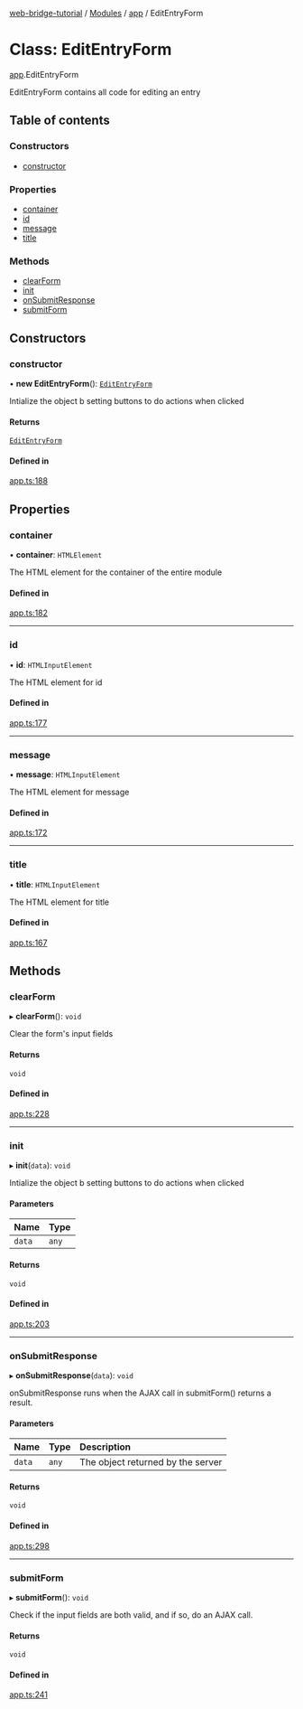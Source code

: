 [web-bridge-tutorial](../README.md) / [Modules](../modules.md) / [app](../modules/app.md) / EditEntryForm

# Class: EditEntryForm

[app](../modules/app.md).EditEntryForm

EditEntryForm contains all code for editing an entry

## Table of contents

### Constructors

- [constructor](app.EditEntryForm.md#constructor)

### Properties

- [container](app.EditEntryForm.md#container)
- [id](app.EditEntryForm.md#id)
- [message](app.EditEntryForm.md#message)
- [title](app.EditEntryForm.md#title)

### Methods

- [clearForm](app.EditEntryForm.md#clearform)
- [init](app.EditEntryForm.md#init)
- [onSubmitResponse](app.EditEntryForm.md#onsubmitresponse)
- [submitForm](app.EditEntryForm.md#submitform)

## Constructors

### constructor

• **new EditEntryForm**(): [`EditEntryForm`](app.EditEntryForm.md)

Intialize the object b setting buttons to do actions
when clicked

#### Returns

[`EditEntryForm`](app.EditEntryForm.md)

#### Defined in

[app.ts:188](https://bitbucket.org/sml3/cse216_sp24_team_21/src/da9d4b71a0cdbaa79f676d5395242a23f3c049fb/web/app.ts#lines-188)

## Properties

### container

• **container**: `HTMLElement`

The HTML element for the container of the entire module

#### Defined in

[app.ts:182](https://bitbucket.org/sml3/cse216_sp24_team_21/src/da9d4b71a0cdbaa79f676d5395242a23f3c049fb/web/app.ts#lines-182)

___

### id

• **id**: `HTMLInputElement`

The HTML element for id

#### Defined in

[app.ts:177](https://bitbucket.org/sml3/cse216_sp24_team_21/src/da9d4b71a0cdbaa79f676d5395242a23f3c049fb/web/app.ts#lines-177)

___

### message

• **message**: `HTMLInputElement`

The HTML element for message

#### Defined in

[app.ts:172](https://bitbucket.org/sml3/cse216_sp24_team_21/src/da9d4b71a0cdbaa79f676d5395242a23f3c049fb/web/app.ts#lines-172)

___

### title

• **title**: `HTMLInputElement`

The HTML element for title

#### Defined in

[app.ts:167](https://bitbucket.org/sml3/cse216_sp24_team_21/src/da9d4b71a0cdbaa79f676d5395242a23f3c049fb/web/app.ts#lines-167)

## Methods

### clearForm

▸ **clearForm**(): `void`

Clear the form's input fields

#### Returns

`void`

#### Defined in

[app.ts:228](https://bitbucket.org/sml3/cse216_sp24_team_21/src/da9d4b71a0cdbaa79f676d5395242a23f3c049fb/web/app.ts#lines-228)

___

### init

▸ **init**(`data`): `void`

Intialize the object b setting buttons to do actions
when clicked

#### Parameters

| Name | Type |
| :------ | :------ |
| `data` | `any` |

#### Returns

`void`

#### Defined in

[app.ts:203](https://bitbucket.org/sml3/cse216_sp24_team_21/src/da9d4b71a0cdbaa79f676d5395242a23f3c049fb/web/app.ts#lines-203)

___

### onSubmitResponse

▸ **onSubmitResponse**(`data`): `void`

onSubmitResponse runs when the AJAX call in submitForm() returns a
result.

#### Parameters

| Name | Type | Description |
| :------ | :------ | :------ |
| `data` | `any` | The object returned by the server |

#### Returns

`void`

#### Defined in

[app.ts:298](https://bitbucket.org/sml3/cse216_sp24_team_21/src/da9d4b71a0cdbaa79f676d5395242a23f3c049fb/web/app.ts#lines-298)

___

### submitForm

▸ **submitForm**(): `void`

Check if the input fields are both valid, and if so, do an AJAX call.

#### Returns

`void`

#### Defined in

[app.ts:241](https://bitbucket.org/sml3/cse216_sp24_team_21/src/da9d4b71a0cdbaa79f676d5395242a23f3c049fb/web/app.ts#lines-241)
